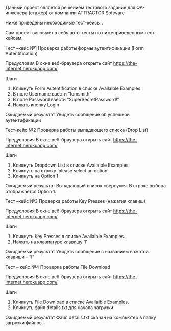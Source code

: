 Данный проект является решением тестового задание для QA-инженера (стажер) 
от компании ATTRACTOR Software

Ниже приведены необходимые тест-кейсы . 

Сам проект включает в себя авто-тесты по нижеприведенным тест-кейсам.

Тест –кейс №1
Проверка работы формы аутентификации (Form Autentification)

Предусловия 
В окне веб-браузера открыть сайт https://the-internet.herokuapp.com/ 

Шаги 
1.	Кликнуть  Form Autentification в  списке Availaible Examples.
2.	В поле Username ввести “tomsmith”
3.	В поле Password ввести “SuperSecretPassword!”
4.	Нажать кнопку Login

Ожидаемый результат 
Увидеть сообщение об успешной аутентификации


Тест-кейс №2
Проверка работы выпадающего списка (Drop List)

Предусловия 
В окне веб-браузера открыть сайт https://the-internet.herokuapp.com/ 

Шаги 
1.	Кликнуть Dropdown List в  списке Availaible Examples.
2.	Кликнуть на строку ‘please select an option’
3.	Кликнуть на Option 1

Ожидаемый результат 
Выпадающий список свернулся. В строке выбора отображается Option 1.


Тест –кейс №3
Проверка работы Key Presses (нажатия клавиш)

Предусловия 
В окне веб-браузера открыть сайт https://the-internet.herokuapp.com/ 

Шаги 
1.	Кликнуть  Key Presses в  списке Availaible Examples.
2.	Нажать на клавиатуре клавишу ‘l’

Ожидаемый результат 
Увидеть сообщение с названием нажатой клавиши  – “l”


Тест – кейс №4
Проверка работы File Download

Предусловия 
В окне веб-браузера открыть сайт https://the-internet.herokuapp.com/ 

Шаги 
1.	Кликнуть File Download в  списке Availaible Examples.
2.	Кликнуть файл details.txt для начала загрузки

Ожидаемый результат
Файл details.txt скачан на компьютер в папку загрузки файлов. 
